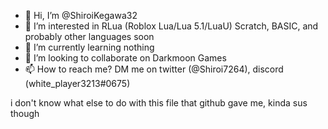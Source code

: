 - 👋 Hi, I’m @ShiroiKegawa32
- 👀 I’m interested in RLua (Roblox Lua/Lua 5.1/LuaU) Scratch, BASIC, and probably other languages soon
- 🌱 I’m currently learning nothing
- 💞️ I’m looking to collaborate on Darkmoon Games
- 📫 How to reach me? DM me on twitter (@Shiroi7264), discord (white_player3213#0675)

i don't know what else to do with this file that github gave me, kinda sus though

<!---
ShiroiKegawa32/ShiroiKegawa32 is a ✨ special ✨ repository because its `README.md` (this file) appears on your GitHub profile.
You can click the Preview link to take a look at your changes.
--->
